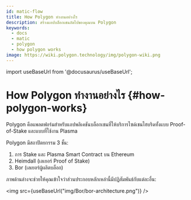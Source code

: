 ```yaml
---
id: matic-flow
title: How Polygon ทำงานอย่างไร
description: สร้างแอปบล็อกเชนถัดไปของคุณบน Polygon
keywords:
  - docs
  - matic
  - polygon
  - how polygon works
image: https://wiki.polygon.technology/img/polygon-wiki.png
---
```

import useBaseUrl from '@docusaurus/useBaseUrl';

# How Polygon ทำงานอย่างไร {#how-polygon-works}

Polygon คือแพลตฟอร์มสำหรับแอปพลิเคชันบล็อกเชนที่ให้บริการไซด์เชนไฮบริดทั้งแบบ Proof-of-Stake และแบบที่ใช้งาน Plasma

Polygon มีสถาปัตยกรรม 3 ชั้น:

1. การ Stake และ Plasma Smart Contract บน Ethereum
2. Heimdall (เลเยอร์ Proof of Stake)
3. Bor (เลเยอร์ผู้ผลิตบล็อก)

ภาพด้านล่างจะช่วยให้คุณเข้าใจว่าส่วนประกอบหลักเหล่านี้มีปฏิสัมพันธ์กับแต่ละอื่น:

<img src={useBaseUrl("img/Bor/bor-architecture.png")} />
